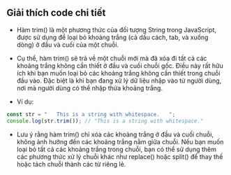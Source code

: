 ## Giải thích code chi tiết

- Hàm trim() là một phương thức của đối tượng String trong JavaScript, được sử dụng để loại bỏ khoảng trắng (cả dấu cách, tab, và xuống dòng) ở đầu và cuối của một chuỗi.

- Cụ thể, hàm trim() sẽ trả về một chuỗi mới mà đã xóa đi tất cả các khoảng trắng không cần thiết ở đầu và cuối chuỗi gốc. Điều này rất hữu ích khi bạn muốn loại bỏ các khoảng trắng không cần thiết trong chuỗi đầu vào. Đặc biệt là khi bạn đang xử lý dữ liệu nhập vào từ người dùng, nơi mà người dùng có thể nhập thừa khoảng trắng.

- Ví dụ:

```jsx
const str = "   This is a string with whitespace.   ";
console.log(str.trim()); // "This is a string with whitespace."
```

- Lưu ý rằng hàm trim() chỉ xóa các khoảng trắng ở đầu và cuối chuỗi, không ảnh hưởng đến các khoảng trắng nằm giữa chuỗi. Nếu bạn muốn loại bỏ tất cả các khoảng trắng trong chuỗi, bạn có thể sử dụng thêm các phương thức xử lý chuỗi khác như replace() hoặc split() để thay thế hoặc tách chuỗi thành các từ riêng lẻ.
